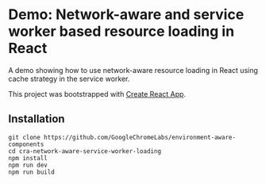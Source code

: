 
# Demo: Network-aware and service worker based resource loading in React

A demo showing how to use network-aware resource loading in React using cache strategy in the service worker.

This project was bootstrapped with [Create React App](https://github.com/facebookincubator/create-react-app).

## Installation
```
git clone https://github.com/GoogleChromeLabs/environment-aware-components
cd cra-network-aware-service-worker-loading
npm install
npm run dev
npm run build
```
